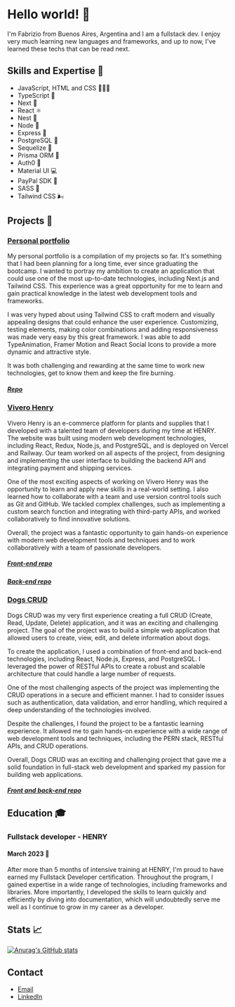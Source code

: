 # Hello world! 👋

I'm Fabrizio from Buenos Aires, Argentina and I am a fullstack dev. I enjoy very much learning new languages and frameworks, and up to now, I've learned these techs that can be read next.

## Skills and Expertise 🧰

- JavaScript, HTML and CSS 💛📙📘
- TypeScript 💙
- Next 🔼
- React ⚛
- Nest 🐺
- Node 💚
- Express 🍏
- PostgreSQL 🐘
- Sequelize 💙
- Prisma ORM 💎
- Auth0 🔐
- Material UI 💻
- PayPal SDK 🤑
- SASS 💅
- Tailwind CSS 🌬



## Projects 👔

### [Personal portfolio](https://fabriziocl-portfolio.vercel.app/)
My personal portfolio is a compilation of my projects so far. It's something that I had been planning for a long time, ever since graduating the bootcamp. I wanted to portray my ambition to create an application that could use one of the most up-to-date technologies, including Next.js and Tailwind CSS. This experience was a great opportunity for me to learn and gain practical knowledge in the latest web development tools and frameworks. 

I was very hyped about using Tailwind CSS to craft modern and visually appealing designs that could enhance the user experience. Customizing, testing elements, making color combinations and adding responsiveness was made very easy by this great framework.
I was able to add TypeAnimation, Framer Motion and React Social Icons to provide a more dynamic and attractive style.

It was both challenging and rewarding at the same time to work new technologies, get to know them and keep the fire burning.

##### [Repo](https://github.com/fabriziocl/nextJs-portfolio)


### [Vivero Henry](https://vivero-henry.vercel.app/)
Vivero Henry is an e-commerce platform for plants and supplies that I developed with a talented team of developers during my time at HENRY. The website was built using modern web development technologies, including React, Redux, Node.js, and PostgreSQL, and is deployed on Vercel and Railway. Our team worked on all aspects of the project, from designing and implementing the user interface to building the backend API and integrating payment and shipping services.

One of the most exciting aspects of working on Vivero Henry was the opportunity to learn and apply new skills in a real-world setting. I also learned how to collaborate with a team and use version control tools such as Git and GitHub. We tackled complex challenges, such as implementing a custom search function and integrating with third-party APIs, and worked collaboratively to find innovative solutions. 

Overall, the project was a fantastic opportunity to gain hands-on experience with modern web development tools and techniques and to work collaboratively with a team of passionate developers.

##### [Front-end repo](https://github.com/bosxch/PF-Henry/tree/master/client/front)
##### [Back-end repo](https://github.com/GiuGobbi/PF-henry)

### [Dogs CRUD](https://dogs-ip.vercel.app/)

Dogs CRUD was my very first experience creating a full CRUD (Create, Read, Update, Delete) application, and it was an exciting and challenging project. The goal of the project was to build a simple web application that allowed users to create, view, edit, and delete information about dogs.

To create the application, I used a combination of front-end and back-end technologies, including React, Node.js, Express, and PostgreSQL. I leveraged the power of RESTful APIs to create a robust and scalable architecture that could handle a large number of requests.

One of the most challenging aspects of the project was implementing the CRUD operations in a secure and efficient manner. I had to consider issues such as authentication, data validation, and error handling, which required a deep understanding of the technologies involved.

Despite the challenges, I found the project to be a fantastic learning experience. It allowed me to gain hands-on experience with a wide range of web development tools and techniques, including the PERN stack, RESTful APIs, and CRUD operations.

Overall, Dogs CRUD was an exciting and challenging project that gave me a solid foundation in full-stack web development and sparked my passion for building web applications.

##### [Front and back-end repo](https://github.com/fabriziocl/Dogs)

## Education 🎓

### Fullstack developer - HENRY

#### March 2023 🏁
After more than 5 months of intensive training at HENRY, I'm proud to have earned my Fullstack Developer certification. Throughout the program, I gained expertise in a wide range of technologies, including frameworks and libraries. More importantly, I developed the skills to learn quickly and efficiently by diving into documentation, which will undoubtedly serve me well as I continue to grow in my career as a developer.

## Stats 📈

[![Anurag's GitHub stats](https://github-readme-stats.vercel.app/api?username=fabriziocl)](https://github.com/anuraghazra/github-readme-stats)

## Contact 

- [Email](mailto:fabriziocl1990@gmail.com)
- [LinkedIn](https://www.linkedin.com/in/fabrizio-castro-l%C3%B3pez-b949b2208/)
